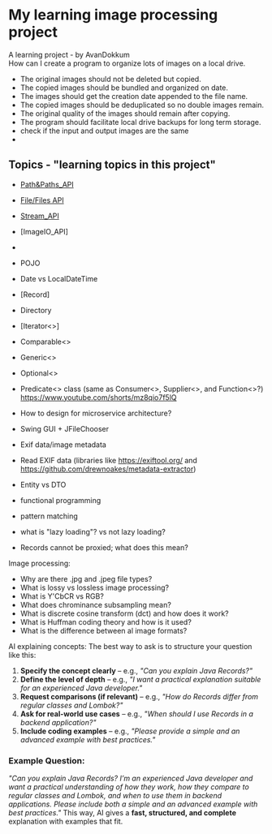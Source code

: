 # My learning image processing project
A learning project - by AvanDokkum  
How can I create a program to organize lots of images on a local drive.
- The original images should not be deleted but copied. 
- The copied images should be bundled and organized on date.
- The images should get the creation date appended to the file name. 
- The copied images should be deduplicated so no double images remain.
- The original quality of the images should remain after copying. 
- The program should facilitate local drive backups for long term storage. 
- check if the input and output images are the same
- 

## Topics - "learning topics in this project"
- [Path&Paths_API](Path&Paths_API.md)
- [File/Files API](File&Files_API.md)
- [Stream_API](Stream_API.md)
- [ImageIO_API]
- 
- POJO
- Date vs LocalDateTime
- [Record]
- Directory
- [Iterator<>]
- Comparable<>
- Generic<>
- Optional<>
- Predicate<> class (same as Consumer<>, Supplier<>, and Function<>?) https://www.youtube.com/shorts/mz8qio7f5lQ

- How to design for microservice architecture?
- Swing GUI + JFileChooser

- Exif data/image metadata
- Read EXIF data (libraries like https://exiftool.org/ and https://github.com/drewnoakes/metadata-extractor)
- Entity vs DTO
- functional programming
- pattern matching
- what is "lazy loading"? vs not lazy loading?
- Records cannot be proxied; what does this mean?

Image processing:
- Why are there .jpg and .jpeg file types?
- What is lossy vs lossless image processing?
- What is Y'CbCR vs RGB?
- What does chrominance subsampling mean?
- What is discrete cosine transform (dct) and how does it work?
- What is Huffman coding theory and how is it used?
- What is the difference between al image formats?


AI explaining concepts:
The best way to ask is to structure your question like this:
1. **Specify the concept clearly** – e.g., *"Can you explain Java Records?"*
2. **Define the level of depth** – e.g., *"I want a practical explanation suitable for an experienced Java developer."*
3. **Request comparisons (if relevant)** – e.g., *"How do Records differ from regular classes and Lombok?"*
4. **Ask for real-world use cases** – e.g., *"When should I use Records in a backend application?"*
5. **Include coding examples** – e.g., *"Please provide a simple and an advanced example with best practices."*
### Example Question:
*"Can you explain Java Records? I’m an experienced Java developer and want a practical understanding of how they work, how they compare to regular classes and Lombok, and when to use them in backend applications. Please include both a simple and an advanced example with best practices."*
This way, AI gives a **fast, structured, and complete** explanation with examples that fit.